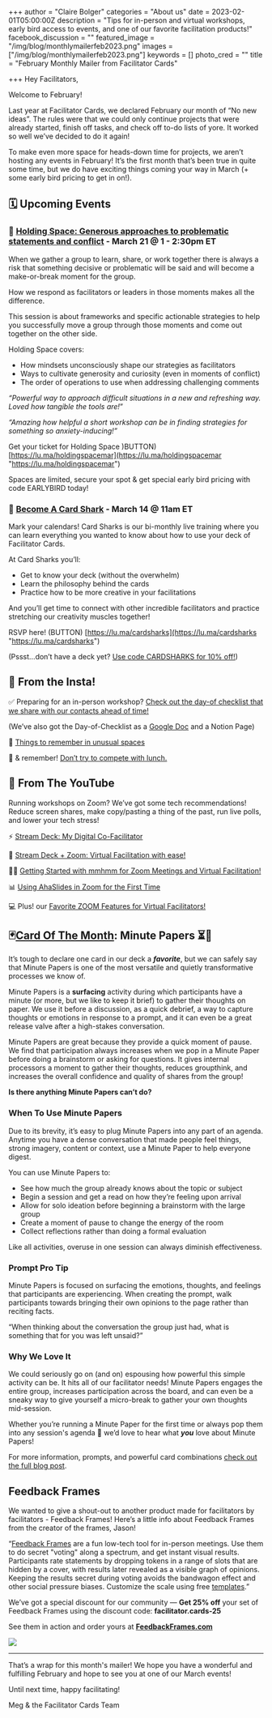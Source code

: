 +++
author = "Claire Bolger"
categories = "About us"
date = 2023-02-01T05:00:00Z
description = "Tips for in-person and virtual workshops, early bird access to events, and one of our favorite facilitation products!"
facebook_discussion = ""
featured_image = "/img/blog/monthlymailerfeb2023.png"
images = ["/img/blog/monthlymailerfeb2023.png"]
keywords = []
photo_cred = ""
title = "February Monthly Mailer from Facilitator Cards"

+++
Hey Facilitators,

Welcome to February!

Last year at Facilitator Cards, we declared February our month of “No new ideas”. The rules were that we could only continue projects that were already started, finish off tasks, and check off to-do lists of yore. It worked so well we’ve decided to do it again!

To make even more space for heads-down time for projects, we aren’t hosting any events in February! It’s the first month that’s been true in quite some time, but we do have exciting things coming your way in March (+ some early bird pricing to get in on!).

## 🗓 Upcoming Events

### 🤲 [Holding Space: Generous approaches to problematic statements and conflict](https://lu.ma/holdingspacemar) - March 21 @ 1 - 2:30pm ET

When we gather a group to learn, share, or work together there is always a risk that something decisive or problematic will be said and will become a make-or-break moment for the group.

How we respond as facilitators or leaders in those moments makes all the difference.

This session is about frameworks and specific actionable strategies to help you successfully move a group through those moments and come out together on the other side.

Holding Space covers:

* How mindsets unconsciously shape our strategies as facilitators
* Ways to cultivate generosity and curiosity (even in moments of conflict)
* The order of operations to use when addressing challenging comments

_“Powerful way to approach difficult situations in a new and refreshing way. Loved how tangible the tools are!_”

_“Amazing how helpful a short workshop can be in finding strategies for something so anxiety-inducing!”_

Get your ticket for Holding Space )BUTTON) [https://lu.ma/holdingspacemar](https://lu.ma/holdingspacemar "https://lu.ma/holdingspacemar")

Spaces are limited, secure your spot & get special early bird pricing with code EARLYBIRD today!

### 🦈 [Become A Card Shark](https://lu.ma/cardsharks) - March 14 @ 11am ET

Mark your calendars! Card Sharks is our bi-monthly live training where you can learn everything you wanted to know about how to use your deck of Facilitator Cards.

At Card Sharks you’ll:

* Get to know your deck (without the overwhelm)
* Learn the philosophy behind the cards
* Practice how to be more creative in your facilitations

And you’ll get time to connect with other incredible facilitators and practice stretching our creativity muscles together!

RSVP here! (BUTTON) [https://lu.ma/cardsharks](https://lu.ma/cardsharks "https://lu.ma/cardsharks")

(Pssst…don’t have a deck yet? [Use code CARDSHARKS for 10% off!](https://shop.facilitator.cards/discount/CARDSHARK))

## **📸 From the Insta!**

✅ Preparing for an in-person workshop? [Check out the day-of checklist that we share with our contacts ahead of time!](https://www.instagram.com/p/CcQtGI7Ly0k/)

(We’ve also got the Day-of-Checklist as a [Google Doc](https://docs.google.com/document/u/5/d/1TQin7dVUn5mduNB9PYwasRzPYlDt-it4SwrwD2__RHo/copy?ck_subscriber_id=1449938820) and a Notion Page)

💭 [Things to remember in unusual spaces](https://www.instagram.com/p/CdYSuyILNpt/)

🥪 & remember! [Don’t try to compete with lunch.](https://www.instagram.com/p/CdGk1wwLCzr/)

## **🔴 From The YouTube**

Running workshops on Zoom? We’ve got some tech recommendations! Reduce screen shares, make copy/pasting a thing of the past, run live polls, and lower your tech stress!

⚡️ [Stream Deck: My Digital Co-Facilitator](https://youtu.be/uu9zbZkIKcI)

👏 [Stream Deck + Zoom: Virtual Facilitation with ease!](https://youtu.be/_8uZ40_z2Dc)

👩‍🍳 [Getting Started with mmhmm for Zoom Meetings and Virtual Facilitation!](https://youtu.be/Lx_eP-7fUNE)

📊 [Using AhaSlides in Zoom for the First Time](https://youtu.be/ji0tlUGRFd0)

💻 Plus! our [Favorite ZOOM Features for Virtual Facilitators!](https://youtu.be/Sr-UU3Edr54)

## **🃏**[**Card Of The Month**](https://www.facilitator.cards/blog/novembers-card-of-the-month-fishbowl/)**: Minute Papers ⏳📝**

It’s tough to declare one card in our deck a **_favorite_**, but we can safely say that Minute Papers is one of the most versatile and quietly transformative processes we know of.

Minute Papers is a **surfacing** activity during which participants have a minute (or more, but we like to keep it brief) to gather their thoughts on paper. We use it before a discussion, as a quick debrief, a way to capture thoughts or emotions in response to a prompt, and it can even be a great release valve after a high-stakes conversation.

Minute Papers are great because they provide a quick moment of pause. We find that participation always increases when we pop in a Minute Paper before doing a brainstorm or asking for questions. It gives internal processors a moment to gather their thoughts, reduces groupthink, and increases the overall confidence and quality of shares from the group!

**Is there anything Minute Papers can’t do?**

### When To Use Minute Papers

Due to its brevity, it’s easy to plug Minute Papers into any part of an agenda. Anytime you have a dense conversation that made people feel things, strong imagery, content or context, use a Minute Paper to help everyone digest.

You can use Minute Papers to:

* See how much the group already knows about the topic or subject
* Begin a session and get a read on how they’re feeling upon arrival
* Allow for solo ideation before beginning a brainstorm with the large group
* Create a moment of pause to change the energy of the room
* Collect reflections rather than doing a formal evaluation

Like all activities, overuse in one session can always diminish effectiveness.

### Prompt Pro Tip

Minute Papers is focused on surfacing the emotions, thoughts, and feelings that participants are experiencing. When creating the prompt, walk participants towards bringing their own opinions to the page rather than reciting facts.

“When thinking about the conversation the group just had, what is something that for you was left unsaid?”

### Why We Love It

We could seriously go on (and on) espousing how powerful this simple activity can be. It hits all of our facilitator needs! Minute Papers engages the entire group, increases participation across the board, and can even be a sneaky way to give yourself a micro-break to gather your own thoughts mid-session.

Whether you’re running a Minute Paper for the first time or always pop them into any session's agenda 👋 we’d love to hear what **_you_** love about Minute Papers!

For more information, prompts, and powerful card combinations [check out the full blog post](https://www.facilitator.cards/blog/february-card-of-the-month-minute-papers/).

## Feedback Frames

We wanted to give a shout-out to another product made for facilitators by facilitators - Feedback Frames! Here’s a little info about Feedback Frames from the creator of the frames, Jason!

“[Feedback Frames](https://feedbackframes.com/) are a fun low-tech tool for in-person meetings. Use them to do secret "voting" along a spectrum, and get instant visual results. Participants rate statements by dropping tokens in a range of slots that are hidden by a cover, with results later revealed as a visible graph of opinions. Keeping the results secret during voting avoids the bandwagon effect and other social pressure biases. Customize the scale using free [templates](https://feedbackframes.com/templates).”

We’ve got a special discount for our community — **Get 25% off** your set of Feedback Frames using the discount code: **facilitator.cards-25**

See them in action and order yours at [**FeedbackFrames.com**](http://feedbackframes.com/)

![](/img/blog/ff_a4_drop_wide_2-800.jpeg)

***

That’s a wrap for this month's mailer! We hope you have a wonderful and fulfilling February and hope to see you at one of our March events!

Until next time, happy facilitating!

Meg & the Facilitator Cards Team